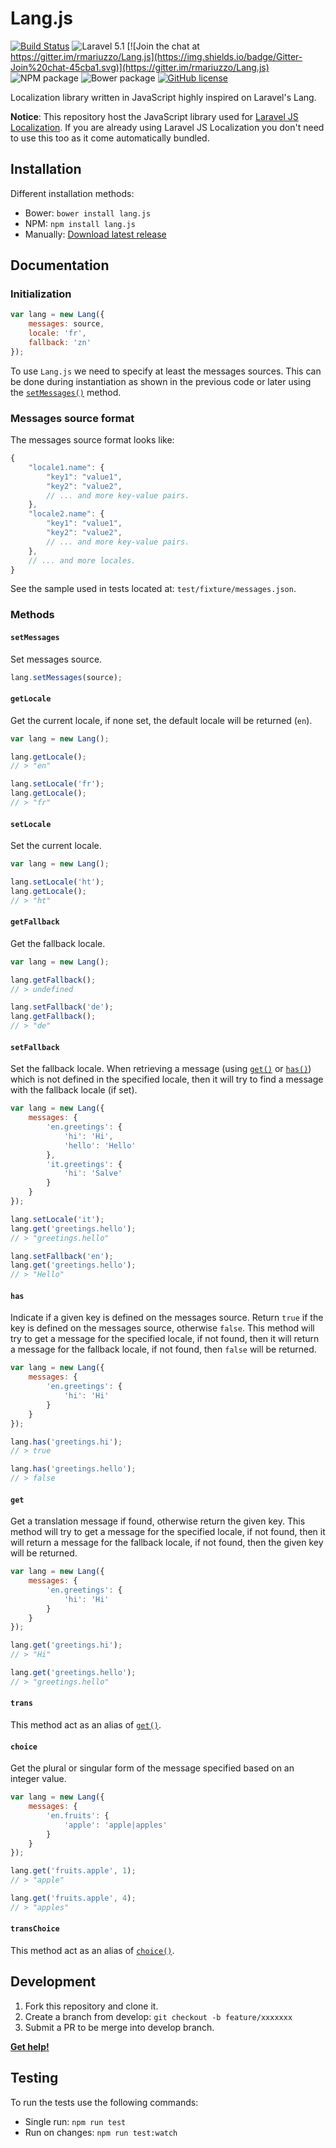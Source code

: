 # Lang.js

[![Build Status](https://travis-ci.org/rmariuzzo/Lang.js.svg)](https://travis-ci.org/rmariuzzo/Lang.js)
![Laravel 5.1](https://img.shields.io/badge/Laravel-5.1-f4645f.svg)
[![Join the chat at https://gitter.im/rmariuzzo/Lang.js](https://img.shields.io/badge/Gitter-Join%20chat-45cba1.svg)](https://gitter.im/rmariuzzo/Lang.js)
![NPM package](https://img.shields.io/badge/NPM-%E2%9C%93-cb3837.svg)
![Bower package](https://img.shields.io/badge/bower-%E2%9C%93-FFCC2F.svg)
[![GitHub license](https://img.shields.io/badge/license-MIT-blue.svg)](https://raw.githubusercontent.com/rmariuzzo/Lang.js/master/LICENSE)

Localization library written in JavaScript highly inspired on Laravel's Lang.

**Notice**: This repository host the JavaScript library used for [Laravel JS Localization](https://github.com/rmariuzzo/Laravel-JS-Localization). If you are already using Laravel JS Localization you don't need to use this too as it come automatically bundled.

## Installation

Different installation methods:

 - Bower: `bower install lang.js`
 - NPM: `npm install lang.js`
 - Manually: [Download latest release](https://github.com/rmariuzzo/Lang.js/releases/latest)

## Documentation

### Initialization

```js
var lang = new Lang({
    messages: source,
    locale: 'fr',
    fallback: 'zn'
});
```

To use `Lang.js` we need to specify at least the messages sources. This can be done during instantiation as shown in the previous code or later using the [`setMessages()`](#setMessages) method.

### Messages source format

The messages source format looks like:

```js
{
    "locale1.name": {
        "key1": "value1",
        "key2": "value2",
        // ... and more key-value pairs.
    },
    "locale2.name": {
        "key1": "value1",
        "key2": "value2",
        // ... and more key-value pairs.
    },
    // ... and more locales.
}
```

See the sample used in tests located at: `test/fixture/messages.json`.

### Methods

#### `setMessages`

Set messages source.

```js
lang.setMessages(source);
```

#### `getLocale`

Get the current locale, if none set, the default locale will be returned (`en`).

```js
var lang = new Lang();

lang.getLocale();
// > "en"

lang.setLocale('fr');
lang.getLocale();
// > "fr"
```

#### `setLocale`

Set the current locale.

```js
var lang = new Lang();

lang.setLocale('ht');
lang.getLocale();
// > "ht"
```

#### `getFallback`

Get the fallback locale.

```js
var lang = new Lang();

lang.getFallback();
// > undefined

lang.setFallback('de');
lang.getFallback();
// > "de"
```

#### `setFallback`

Set the fallback locale. When retrieving a message (using [`get()`](#get) or [`has()`](#has)) which is not defined in the specified locale, then it will try to find a message with the fallback locale (if set).

```js
var lang = new Lang({
    messages: {
        'en.greetings': {
            'hi': 'Hi',
            'hello': 'Hello'
        },
        'it.greetings': {
            'hi': 'Salve'
        }
    }
});

lang.setLocale('it');
lang.get('greetings.hello');
// > "greetings.hello"

lang.setFallback('en');
lang.get('greetings.hello');
// > "Hello"
```

#### `has`

Indicate if a given key is defined on the messages source. Return `true` if the key is defined on the messages source, otherwise `false`. This method will try to get a message for the specified locale, if not found, then it will return a message for the fallback locale, if not found, then `false` will be returned.

```js
var lang = new Lang({
    messages: {
        'en.greetings': {
            'hi': 'Hi'
        }
    }
});

lang.has('greetings.hi');
// > true

lang.has('greetings.hello');
// > false
```

#### `get`

Get a translation message if found, otherwise return the given key. This method will try to get a message for the specified locale, if not found, then it will return a message for the fallback locale, if not found, then the given key will be returned.

```js
var lang = new Lang({
    messages: {
        'en.greetings': {
            'hi': 'Hi'
        }
    }
});

lang.get('greetings.hi');
// > "Hi"

lang.get('greetings.hello');
// > "greetings.hello"
```

#### `trans`

This method act as an alias of [`get()`](#get).

#### `choice`

Get the plural or singular form of the message specified based on an integer value.

```js
var lang = new Lang({
    messages: {
        'en.fruits': {
            'apple': 'apple|apples'
        }
    }
});

lang.get('fruits.apple', 1);
// > "apple"

lang.get('fruits.apple', 4);
// > "apples"
```

#### `transChoice`

This method act as an alias of [`choice()`](#choice).


## Development

 1. Fork this repository and clone it.
 2. Create a branch from develop: `git checkout -b feature/xxxxxxx`
 3. Submit a PR to be merge into develop branch.

**[Get help!](https://gitter.im/rmariuzzo/Lang.js)**

## Testing

To run the tests use the following commands:

 - Single run: `npm run test`
 - Run on changes: `npm run test:watch`
